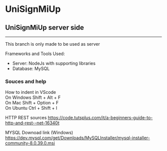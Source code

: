 # UniSignMiUp

## UniSignMiUp server side
-------------------------------------------------------------------------------------

This branch is only made to be used as server

Frameworks and Tools Used:
- Server: NodeJs with supporting libraries
- Database: MySQL

### Souces and help

How to indent in VScode <br />
On Windows Shift + Alt + F <br />
On Mac Shift + Option + F <br />
On Ubuntu Ctrl + Shift + I

HTTP REST sources 
https://code.tutsplus.com/it/a-beginners-guide-to-http-and-rest--net-16340t

MYSQL Downoad link (Windows)
https://dev.mysql.com/get/Downloads/MySQLInstaller/mysql-installer-community-8.0.39.0.msi
